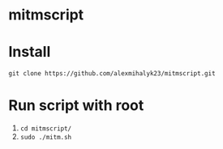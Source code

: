 # mitmscript

# Install

`git clone https://github.com/alexmihalyk23/mitmscript.git`

# Run script with root
1. `cd mitmscript/`
2. `sudo ./mitm.sh`

